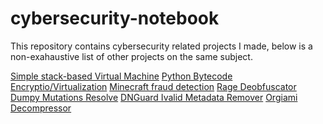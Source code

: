 ﻿# cybersecurity-notebook

 This repository contains cybersecurity related projects I made, below is a non-exahaustive list of other projects on the same subject.

 [Simple stack-based Virtual Machine](https://github.com/nelpats/ARVM)
 [Python Bytecode Encryptio/Virtualization](https://github.com/nelpats/MartyVM)
 [Minecraft fraud detection](https://github.com/nelpats/Sleuth)
 [Rage Deobfuscator](https://github.com/nelpats/Rage)
 [Dumpy Mutations Resolve](https://github.com/nelpats/Dumpy)
 [DNGuard Ivalid Metadata Remover](https://github.com/nelpats/DNGuard-InvalidMD)
 [Orgiami Decompressor](https://github.com/nelpats/Unfold)
